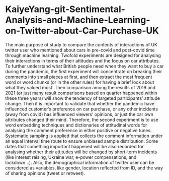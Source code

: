 # KaiyeYang-git-Sentimental-Analysis-and-Machine-Learning-on-Twitter-about-Car-Purchase-UK
The main purpose of study to compare the contents of interactions of UK twitter user who mentioned about cars in pre-covid and post-covid time through machine learning. Twofold experiments are designed for analysing their interactions in terms of their attitudes and the focus on car attributes. To further understand what British people need when they want to buy a car during the pandemic, the first experiment will concentrate on breaking their comments into small pieces at first, and then extract the most frequent word or word chunks (or in the other rules) for having a brief look about what they valued most. Then comparison among the results of 2019 and 2021 (or just many result comparisons based on quarter happened within these three years) will show the tendency of targeted participants’ attitude change. Then it is important to validate that whether the pandemic have influenced customer’s preference on car purchase, or any other incidents (away from covid) has influenced viewers’ opinions, or just the car own attributes changed their mind. Therefore, the second experiment is to use word embedding techniques and dictionaries of attitudinal words for analysing the comment preference in either positive or negative tunes. Systematic sampling is applied that collects the comment information under an equal interval time route to ensure unbiased sample distribution.  Some dates that something important happened will be also recorded for analysing whether their attitudes will be changed by short-term incidents (like interest raising, Ukraine war, e-power compensations, and lockdown…). Also, the demographical information of twitter user can be considered as variables, like gender, location reflected from ID, and the way of sharing opinions (tweet or retweet).
